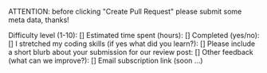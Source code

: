 ATTENTION: before clicking "Create Pull Request" please submit some meta data, thanks!

Difficulty level (1-10): []
Estimated time spent (hours): []
Completed (yes/no): []
I stretched my coding skills (if yes what did you learn?): []
Please include a short blurb about your submission for our review post: []
Other feedback (what can we improve?): []
Email subscription link (soon ...)
